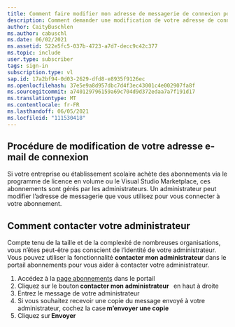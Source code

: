 ```yaml
---
title: Comment faire modifier mon adresse de messagerie de connexion pour mon abonnement Visual Studio fourni par ma société ?
description: Comment demander une modification de votre adresse de connexion Visual Studio pour les abonnements acquis via le programme de licence en volume
author: CaityBuschlen
ms.author: cabuschl
ms.date: 06/02/2021
ms.assetid: 522e5fc5-037b-4723-a7d7-decc9c42c377
ms.topic: include
user.type: subscriber
tags: sign-in
subscription.type: vl
sap.id: 17a2bf94-0d03-2629-dfd8-e8935f9126ec
ms.openlocfilehash: 37e5e9a8d957dbc7d4f3ec43001c4e002907fa8f
ms.sourcegitcommit: a740129796159a69c704d9d372edaa7a7f191d17
ms.translationtype: MT
ms.contentlocale: fr-FR
ms.lasthandoff: 06/05/2021
ms.locfileid: "111530418"
---
```

## <a name="how-to-change-your-sign-in-email-address"></a>Procédure de modification de votre adresse e-mail de connexion

Si votre entreprise ou établissement scolaire achète des abonnements via le programme de licence en volume ou le Visual Studio Marketplace, ces abonnements sont gérés par les administrateurs. Un administrateur peut modifier l’adresse de messagerie que vous utilisez pour vous connecter à votre abonnement.  

## <a name="how-to-contact-your-administrator"></a>Comment contacter votre administrateur 

Compte tenu de la taille et de la complexité de nombreuses organisations, vous n’êtes peut-être pas conscient de l’identité de votre administrateur. Vous pouvez utiliser la fonctionnalité **contacter mon administrateur** dans le portail abonnements pour vous aider à contacter votre administrateur. 

1. Accédez à la [page abonnements](https://my.visualstudio.com/subscriptions) dans le portail  
2. Cliquez sur le bouton **contacter mon administrateur**   en haut à droite
3. Entrez le message de votre administrateur
4. Si vous souhaitez recevoir une copie du message envoyé à votre administrateur, cochez la case **m’envoyer une copie**   
5. Cliquez sur **Envoyer**